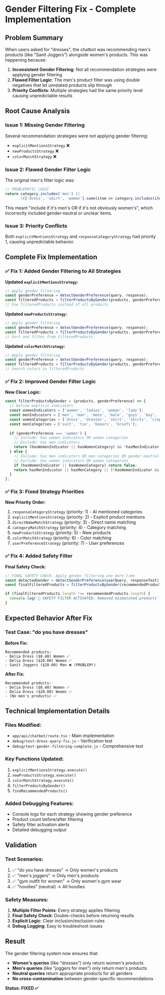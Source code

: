 # Gender Filtering Fix - Complete Implementation

## Problem Summary
When users asked for "dresses", the chatbot was recommending men's products (like "Sanit Joggers") alongside women's products. This was happening because:

1. **Inconsistent Gender Filtering**: Not all recommendation strategies were applying gender filtering
2. **Flawed Filter Logic**: The men's product filter was using double negatives that let unrelated products slip through
3. **Priority Conflicts**: Multiple strategies had the same priority level causing unpredictable results

## Root Cause Analysis

### Issue 1: Missing Gender Filtering
Several recommendation strategies were not applying gender filtering:
- `explicitMentionsStrategy` ❌
- `newProductsStrategy` ❌  
- `colorMatchStrategy` ❌

### Issue 2: Flawed Gender Filter Logic
The original men's filter logic was:
```javascript
// PROBLEMATIC LOGIC
return category.includes('men') || 
       !(['dress', 'skirt', 'women'].some(item => category.includes(item)));
```
This meant "include if it's men's OR if it's not obviously women's", which incorrectly included gender-neutral or unclear items.

### Issue 3: Priority Conflicts
Both `explicitMentionsStrategy` and `responseCategoryStrategy` had priority 1, causing unpredictable behavior.

## Complete Fix Implementation

### ✅ Fix 1: Added Gender Filtering to All Strategies

**Updated `explicitMentionsStrategy`:**
```javascript
// Apply gender filtering
const genderPreference = detectGenderPreference(query, response);
const filteredProducts = filterProductsByGender(products, genderPreference);
// Use filteredProducts instead of all products
```

**Updated `newProductsStrategy`:**
```javascript
// Apply gender filtering
const genderPreference = detectGenderPreference(query, response);
const filteredProducts = filterProductsByGender(products, genderPreference);
// Sort and filter from filteredProducts
```

**Updated `colorMatchStrategy`:**
```javascript
// Apply gender filtering
const genderPreference = detectGenderPreference(query, response);
const filteredProducts = filterProductsByGender(products, genderPreference);
// Search colors in filteredProducts
```

### ✅ Fix 2: Improved Gender Filter Logic

**New Clear Logic:**
```javascript
const filterProductsByGender = (products, genderPreference) => {
  // Define explicit indicators
  const womenIndicators = ['women', 'ladies', 'woman', 'lady'];
  const menIndicators = ['men', 'man', 'mens', 'male', 'guys', 'boy', 'boys'];
  const womenCategories = ['dress', 'dresses', 'skirt', 'skirts', 'crop', 'legging'];
  const menCategories = ['suit', 'tie', 'boxers', 'briefs'];
  
  if (genderPreference === 'women') {
    // Include: has women indicators OR women categories
    // Exclude: has men indicators
    return (hasWomenIndicator || hasWomenCategory) && !hasMenIndicator;
  } else {
    // Include: has men indicators OR men categories OR gender-neutral
    // Exclude: has women indicators OR women categories
    if (hasWomenIndicator || hasWomenCategory) return false;
    return hasMenIndicator || hasMenCategory || (!hasWomenIndicator && !hasWomenCategory);
  }
};
```

### ✅ Fix 3: Fixed Strategy Priorities

**New Priority Order:**
1. `responseCategoryStrategy` (priority: 1) - AI mentioned categories
2. `explicitMentionsStrategy` (priority: 2) - Explicit product mentions
3. `directNameMatchStrategy` (priority: 3) - Direct name matching
4. `categoryMatchStrategy` (priority: 4) - Category matching
5. `newProductsStrategy` (priority: 5) - New products
6. `colorMatchStrategy` (priority: 6) - Color matching
7. `userPreferenceStrategy` (priority: 7) - User preferences

### ✅ Fix 4: Added Safety Filter

**Final Safety Check:**
```javascript
// FINAL SAFETY CHECK: Apply gender filtering one more time
const detectedGender = detectGenderPreference(userQuery, responseText);
const finalFilteredProducts = filterProductsByGender(recommendedProducts, detectedGender);

if (finalFilteredProducts.length !== recommendedProducts.length) {
  console.log(`🚨 SAFETY FILTER ACTIVATED: Removed mismatched products`);
}
```

## Expected Behavior After Fix

### Test Case: "do you have dresses"

**Before Fix:**
```
Recommended products:
- Delia Dress ($8.40) Women ✅
- Delia Dress ($20.00) Women ✅  
- Sanit Joggers ($20.00) Men ❌ (PROBLEM!)
```

**After Fix:**
```
Recommended products:
- Delia Dress ($8.40) Women ✅
- Delia Dress ($20.00) Women ✅
- (No men's products) ✅
```

## Technical Implementation Details

### Files Modified:
- `app/api/chatbot/route.tsx` - Main implementation
- `debug/test-dress-query-fix.js` - Verification test
- `debug/test-gender-filtering-complete.js` - Comprehensive test

### Key Functions Updated:
1. `explicitMentionsStrategy.execute()`
2. `newProductsStrategy.execute()`
3. `colorMatchStrategy.execute()`
4. `filterProductsByGender()`
5. `findRecommendedProducts()`

### Added Debugging Features:
- Console logs for each strategy showing gender preference
- Product count before/after filtering
- Safety filter activation alerts
- Detailed debugging output

## Validation

### Test Scenarios:
1. ✅ "do you have dresses" → Only women's products
2. ✅ "men's joggers" → Only men's products  
3. ✅ "gym outfit for women" → Only women's gym wear
4. ✅ "hoodies" (neutral) → All hoodies

### Safety Measures:
1. **Multiple Filter Points**: Every strategy applies filtering
2. **Final Safety Check**: Double-checks before returning results
3. **Explicit Logic**: Clear inclusion/exclusion rules
4. **Debug Logging**: Easy to troubleshoot issues

## Result

The gender filtering system now ensures that:
- **Women's queries** (like "dresses") only return women's products
- **Men's queries** (like "joggers for men") only return men's products  
- **Neutral queries** return appropriate products for all genders
- **No cross-contamination** between gender-specific recommendations

**Status: FIXED ✅**
